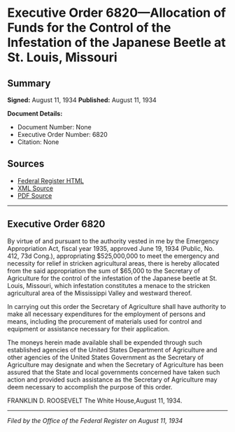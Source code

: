 # Executive Order 6820—Allocation of Funds for the Control of the Infestation of the Japanese Beetle at St. Louis, Missouri

## Summary

**Signed:** August 11, 1934
**Published:** August 11, 1934

**Document Details:**
- Document Number: None
- Executive Order Number: 6820
- Citation: None

## Sources
- [Federal Register HTML](https://www.presidency.ucsb.edu/documents/executive-order-6820-allocation-funds-for-the-control-the-infestation-the-japanese-beetle)
- [XML Source](None)
- [PDF Source](None)

---

## Executive Order 6820

By virtue of and pursuant to the authority vested in me by the Emergency Appropriation Act, fiscal year 1935, approved June 19, 1934 (Public, No. 412, 73d Cong.), appropriating $525,000,000 to meet the emergency and necessity for relief in stricken agricultural areas, there is hereby allocated from the said appropriation the sum of $65,000 to the Secretary of Agriculture for the control of the infestation of the Japanese beetle at St. Louis, Missouri, which infestation constitutes a menace to the stricken agricultural area of the Mississippi Valley and westward thereof.

In carrying out this order the Secretary of Agriculture shall have authority to make all necessary expenditures for the employment of persons and means, including the procurement of materials used for control and equipment or assistance necessary for their application.

The moneys herein made available shall be expended through such established agencies of the United States Department of Agriculture and other agencies of the United States Government as the Secretary of Agriculture may designate and when the Secretary of Agriculture has been assured that the State and local governments concerned have taken such action and provided such assistance as the Secretary of Agriculture may deem necessary to accomplish the purpose of this order.

FRANKLIN D. ROOSEVELT
The White House,August 11, 1934.

---

*Filed by the Office of the Federal Register on August 11, 1934*
